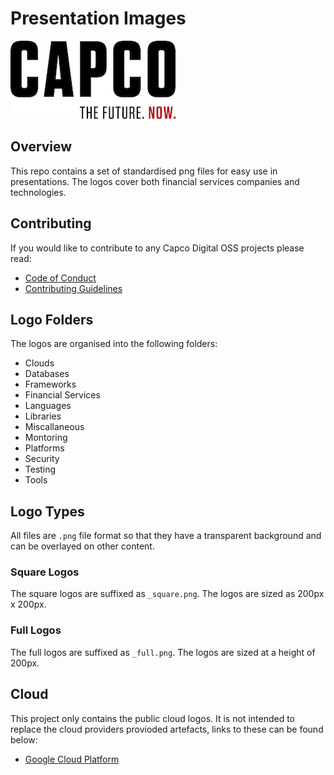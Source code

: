 # Presentation Images

![Capco](assets/capco_logo.jpg)

## Overview

This repo contains a set of standardised png files for easy use in presentations.  The logos cover both financial services companies and technologies.

## Contributing

If you would like to contribute to any Capco Digital OSS projects please read:

* [Code of Conduct](https://www.github.com/capcodigital/.github/code_of_conduct.md)
* [Contributing Guidelines](https://www.github.com/capcodigital/.github/code_of_conduct.md)

## Logo Folders

The logos are organised into the following folders:

* Clouds
* Databases
* Frameworks
* Financial Services
* Languages
* Libraries
* Miscallaneous
* Montoring
* Platforms
* Security
* Testing
* Tools

## Logo Types

All files are `.png` file format so that they have a transparent background and can be overlayed on other content.

### Square Logos

The square logos are suffixed as `_square.png`.  The logos are sized as 200px x 200px.

### Full Logos

The full logos are suffixed as `_full.png`.  The logos are sized at a height of 200px.

## Cloud

This project only contains the public cloud logos.  It is not intended to replace the cloud providers provioded artefacts, links to these can be found below:

* [Google Cloud Platform](https://cloud.google.com/icons/)
